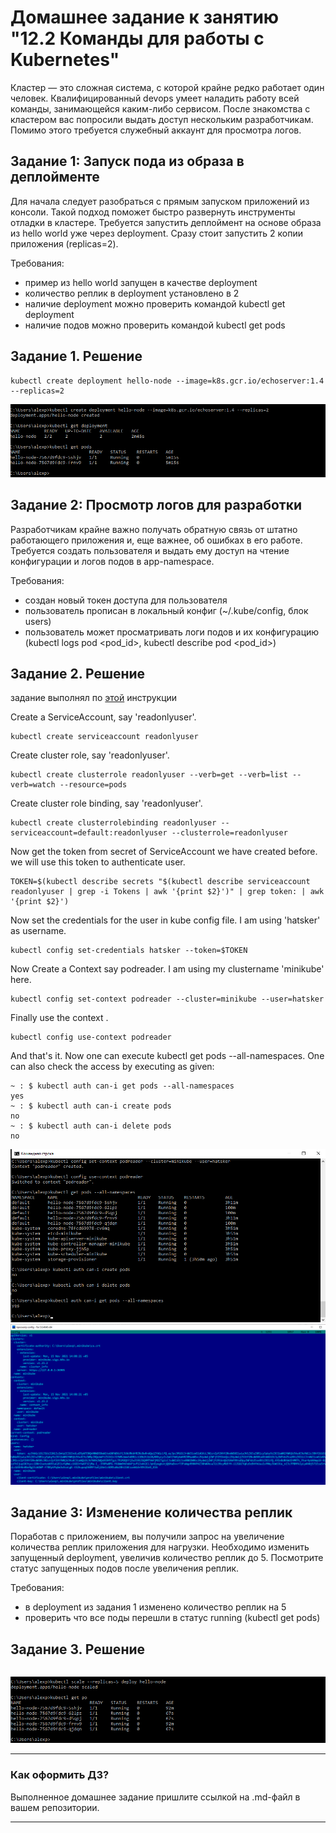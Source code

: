 # Домашнее задание к занятию "12.2 Команды для работы с Kubernetes"
Кластер — это сложная система, с которой крайне редко работает один человек. Квалифицированный devops умеет наладить работу всей команды, занимающейся каким-либо сервисом.
После знакомства с кластером вас попросили выдать доступ нескольким разработчикам. Помимо этого требуется служебный аккаунт для просмотра логов.

## Задание 1: Запуск пода из образа в деплойменте
Для начала следует разобраться с прямым запуском приложений из консоли. Такой подход поможет быстро развернуть инструменты отладки в кластере. Требуется запустить деплоймент на основе образа из hello world уже через deployment. Сразу стоит запустить 2 копии приложения (replicas=2). 

Требования:
 * пример из hello world запущен в качестве deployment
 * количество реплик в deployment установлено в 2
 * наличие deployment можно проверить командой kubectl get deployment
 * наличие подов можно проверить командой kubectl get pods


## Задание 1. Решение

```
kubectl create deployment hello-node --image=k8s.gcr.io/echoserver:1.4 --replicas=2
```

![1](/img/dz_12_2_1.png)


## Задание 2: Просмотр логов для разработки
Разработчикам крайне важно получать обратную связь от штатно работающего приложения и, еще важнее, об ошибках в его работе. 
Требуется создать пользователя и выдать ему доступ на чтение конфигурации и логов подов в app-namespace.

Требования: 
 * создан новый токен доступа для пользователя
 * пользователь прописан в локальный конфиг (~/.kube/config, блок users)
 * пользователь может просматривать логи подов и их конфигурацию (kubectl logs pod <pod_id>, kubectl describe pod <pod_id>)

## Задание 2. Решение 
 
задание выполнял по [этой](https://stackoverflow.com/questions/44948483/create-user-in-kubernetes-for-kubectl) инструкции 


Create a ServiceAccount, say 'readonlyuser'.
```
kubectl create serviceaccount readonlyuser
```
Create cluster role, say 'readonlyuser'.
```
kubectl create clusterrole readonlyuser --verb=get --verb=list --verb=watch --resource=pods
```
Create cluster role binding, say 'readonlyuser'.
```
kubectl create clusterrolebinding readonlyuser --serviceaccount=default:readonlyuser --clusterrole=readonlyuser
```
Now get the token from secret of ServiceAccount we have created before. we will use this token to authenticate user.
```
TOKEN=$(kubectl describe secrets "$(kubectl describe serviceaccount readonlyuser | grep -i Tokens | awk '{print $2}')" | grep token: | awk '{print $2}')
```
Now set the credentials for the user in kube config file. I am using 'hatsker' as username.
```
kubectl config set-credentials hatsker --token=$TOKEN
```
Now Create a Context say podreader. I am using my clustername 'minikube' here.
```
kubectl config set-context podreader --cluster=minikube --user=hatsker
```
Finally use the context .
```
kubectl config use-context podreader
```
And that's it. Now one can execute kubectl get pods --all-namespaces. One can also check the access by executing as given:
```
~ : $ kubectl auth can-i get pods --all-namespaces
yes
~ : $ kubectl auth can-i create pods
no
~ : $ kubectl auth can-i delete pods
no
```
![3](/img/dz_12_2_2.png)
![4](/img/dz_12_2_2_1.png)

## Задание 3: Изменение количества реплик 
Поработав с приложением, вы получили запрос на увеличение количества реплик приложения для нагрузки. Необходимо изменить запущенный deployment, увеличив количество реплик до 5. Посмотрите статус запущенных подов после увеличения реплик. 

Требования:
 * в deployment из задания 1 изменено количество реплик на 5
 * проверить что все поды перешли в статус running (kubectl get pods)

## Задание 3. Решение 

```kubectl scale --replicas=5 deploy hello-node
```
![2](/img/dz_12_2_3.png)

---

### Как оформить ДЗ?

Выполненное домашнее задание пришлите ссылкой на .md-файл в вашем репозитории.

---
